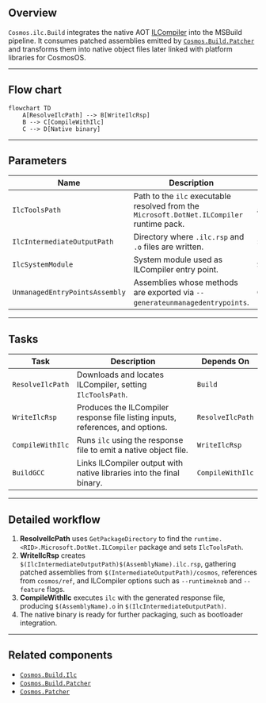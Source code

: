 ## Overview

`Cosmos.ilc.Build` integrates the native AOT [ILCompiler](https://github.com/dotnet/runtime/blob/main/docs/design/coreclr/botr/ilc-architecture.md) into the MSBuild pipeline. It consumes patched assemblies emitted by [`Cosmos.Build.Patcher`](../../../src/Cosmos.Build.Patcher) and transforms them into native object files later linked with platform libraries for CosmosOS.

---

## Flow chart

```mermaid
flowchart TD
    A[ResolveIlcPath] --> B[WriteIlcRsp]
    B --> C[CompileWithIlc]
    C --> D[Native binary]
```

---

## Parameters

| Name | Description | Default |
| --- | --- | --- |
| `IlcToolsPath` | Path to the `ilc` executable resolved from the `Microsoft.DotNet.ILCompiler` runtime pack. | auto-resolved |
| `IlcIntermediateOutputPath` | Directory where `.ilc.rsp` and `.o` files are written. | `$(IntermediateOutputPath)/cosmos/native/` |
| `IlcSystemModule` | System module used as ILCompiler entry point. | `System.Private.CoreLib` |
| `UnmanagedEntryPointsAssembly` | Assemblies whose methods are exported via `--generateunmanagedentrypoints`. | `Cosmos.Kernel.Runtime` |

---

## Tasks

| Task | Description | Depends On |
| --- | --- | --- |
| `ResolveIlcPath` | Downloads and locates ILCompiler, setting `IlcToolsPath`. | `Build` |
| `WriteIlcRsp` | Produces the ILCompiler response file listing inputs, references, and options. | `ResolveIlcPath` |
| `CompileWithIlc` | Runs `ilc` using the response file to emit a native object file. | `WriteIlcRsp` |
| `BuildGCC` | Links ILCompiler output with native libraries into the final binary. | `CompileWithIlc` |

---

## Detailed workflow

1. **ResolveIlcPath** uses `GetPackageDirectory` to find the `runtime.<RID>.Microsoft.DotNet.ILCompiler` package and sets `IlcToolsPath`.
2. **WriteIlcRsp** creates `$(IlcIntermediateOutputPath)$(AssemblyName).ilc.rsp`, gathering patched assemblies from `$(IntermediateOutputPath)/cosmos`, references from `cosmos/ref`, and ILCompiler options such as `--runtimeknob` and `--feature` flags.
3. **CompileWithIlc** executes `ilc` with the generated response file, producing `$(AssemblyName).o` in `$(IlcIntermediateOutputPath)`.
4. The native binary is ready for further packaging, such as bootloader integration.

---

## Related components

- [`Cosmos.Build.Ilc`](../../../src/Cosmos.Build.Ilc)
- [`Cosmos.Build.Patcher`](../../../src/Cosmos.Build.Patcher)
- [`Cosmos.Patcher`](../../../src/Cosmos.Patcher)
